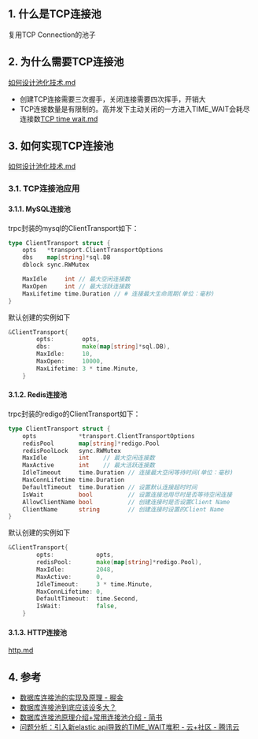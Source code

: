 ## 1. 什么是TCP连接池
复用TCP Connection的池子
## 2. 为什么需要TCP连接池

[如何设计池化技术.md](如何设计池化技术.md)


- 创建TCP连接需要三次握手，关闭连接需要四次挥手，开销大
- TCP连接数量是有限制的。高并发下主动关闭的一方进入TIME_WAIT会耗尽连接数[TCP time wait.md](../../Computer_Network/传输层/TCP/TCP%20time%20wait.md)



## 3. 如何实现TCP连接池
[如何设计池化技术.md](如何设计池化技术.md)


### 3.1. TCP连接池应用
#### 3.1.1. MySQL连接池
trpc封装的mysql的ClientTransport如下：
```go
type ClientTransport struct {
	opts   *transport.ClientTransportOptions
	dbs    map[string]*sql.DB
	dblock sync.RWMutex

	MaxIdle     int // 最大空闲连接数
	MaxOpen     int // 最大活跃连接数
	MaxLifetime time.Duration // # 连接最大生命周期(单位：毫秒)
}
```
默认创建的实例如下
```go
&ClientTransport{
		opts:        opts,
		dbs:         make(map[string]*sql.DB),
		MaxIdle:     10,
		MaxOpen:     10000,
		MaxLifetime: 3 * time.Minute,
	}
```
#### 3.1.2. Redis连接池
trpc封装的redigo的ClientTransport如下：
```go
type ClientTransport struct {
	opts            *transport.ClientTransportOptions
	redisPool       map[string]*redigo.Pool
	redisPoolLock   sync.RWMutex
	MaxIdle         int    // 最大空闲连接数
	MaxActive       int    // 最大活跃连接数
	IdleTimeout     time.Duration // 连接最大空闲等待时间(单位：毫秒)
	MaxConnLifetime time.Duration
	DefaultTimeout  time.Duration // 设置默认连接超时时间
	IsWait          bool          // 设置连接池用尽时是否等待空闲连接
	AllowClientName bool          // 创建连接时是否设置Client Name
	ClientName      string        // 创建连接时设置的Client Name
}
```
默认创建的实例如下
```go
&ClientTransport{
		opts:            opts,
		redisPool:       make(map[string]*redigo.Pool),
		MaxIdle:         2048,
		MaxActive:       0,
		IdleTimeout:     3 * time.Minute,
		MaxConnLifetime: 0,
		DefaultTimeout:  time.Second,
		IsWait:          false,
	}
```
#### 3.1.3. HTTP连接池
[http.md](../../Golang/http.md)

## 4. 参考
- [数据库连接池的实现及原理 \- 掘金](https://juejin.im/post/5af026a06fb9a07ac47ff282)
- [数据库连接池到底应该设多大？](https://mp.weixin.qq.com/s?__biz=MzI5NTYwNDQxNA==&mid=2247486168&idx=1&sn=1c4758947e65e7beba3cf46779d93b40&chksm=ec505309db27da1f5197cd2bdb07b44c357010bfa0af672036f2512f8190b8d0aa05384d0ecb#rd)
- [数据库连接池原理介绍\+常用连接池介绍 \- 简书](https://www.jianshu.com/p/0f58804b3dea)
- [问题分析：引入新elastic api导致的TIME\_WAIT堆积 \- 云\+社区 \- 腾讯云](https://cloud.tencent.com/developer/article/1531722)
